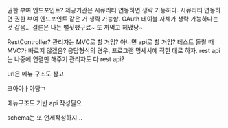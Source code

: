 권한 부여 엔드포인트?
제공기관은 시큐리티 연동하면 생략 가능하다.
시큐리티 연동하면 권한 부여 엔드포인트 같은 거 생략 가능함.
OAuth 테이블 자체가 생략 가능하다는 것 같음...
결론은 나는 뻘짓했구료~ 또 까먹고 헤맸당~

RestController?
관리자는 MVC로 할 거임? 아니면 api로 할 거임?
테스트 돌릴 때 MVC가 빠르지 않겠음?
응답형식의 경우, 프로그램 명세서에 적힌 대로 하자.
rest api는 나중에 연결만 해주기
관리자도 다 rest api?

url은 메뉴 구조도 참고

크아아ㅏ아당ㄱ

메뉴구조도 기반 api 작성필요

schema는 또 언제작성하지...